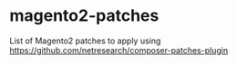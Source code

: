 # magento2-patches
List of Magento2 patches to apply using https://github.com/netresearch/composer-patches-plugin

